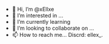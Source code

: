 - 👋 Hi, I’m @xEllxe
- 👀 I’m interested in ...
- 🌱 I’m currently learning 
- 💞️ I’m looking to collaborate on ...
- 📫 How to reach me... Discrd: ellex_.

<!---
xEllxe/xEllxe is a ✨ special ✨ repository because its `README.md` (this file) appears on your GitHub profile.
You can click the Preview link to take a look at your changes.
--->
